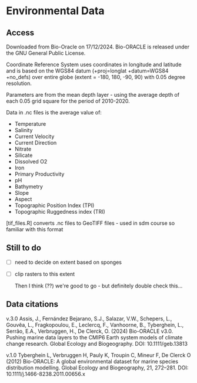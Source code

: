 # Environmental Data

## Access
Downloaded from Bio-Oracle on 17/12/2024. Bio-ORACLE is released under the GNU General Public License.


Coordinate Reference System uses coordinates in longitude and latitude and is based on the WGS84 datum (+proj=longlat +datum=WGS84 +no_defs) over entire globe (extent = -180, 180, -90, 90) with 0.05 degree resolution.

Parameters are from the mean depth layer - using the average depth of each 0.05 grid square for the period of 2010-2020.

Data in .nc files is the average value of:
- Temperature
- Salinity
- Current Velocity
- Current Direction
- Nitrate
- Silicate
- Dissolved O2
- Iron
- Primary Productivity
- pH
- Bathymetry
- Slope
- Aspect
- Topographic Position Index (TPI)
- Topographic Ruggedness index (TRI)

[tif_files.R] converts .nc files to GeoTIFF files - used in sdm course so familiar with this format

## Still to do
- [ ] need to decide on extent based on sponges
- [ ] clip rasters to this extent

  Then I think (??) we're good to go - but definitely double check this...

## Data citations
v.3.0 Assis, J., Fernández Bejarano, S.J., Salazar, V.W., Schepers, L., Gouvêa, L., Fragkopoulou, E., Leclercq, F., Vanhoorne, B., Tyberghein, L., Serrão, E.A., Verbruggen, H., De Clerck, O. (2024) Bio-ORACLE v3.0. Pushing marine data layers to the CMIP6 Earth system models of climate change research. Global Ecology and Biogeography. DOI: 10.1111/geb.13813

v.1.0 Tyberghein L, Verbruggen H, Pauly K, Troupin C, Mineur F, De Clerck O (2012) Bio-ORACLE: A global environmental dataset for marine species distribution modelling. Global Ecology and Biogeography, 21, 272–281. DOI: 10.1111/j.1466-8238.2011.00656.x
